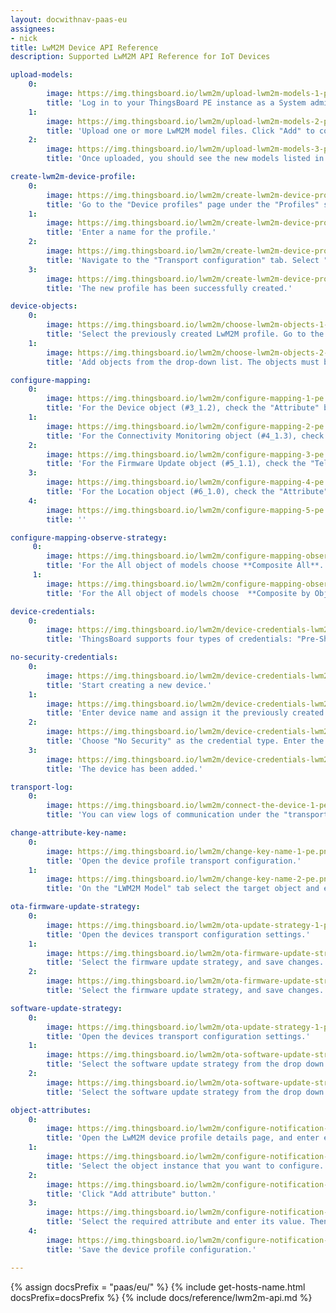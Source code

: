 ```yaml
---
layout: docwithnav-paas-eu
assignees:
- nick
title: LwM2M Device API Reference
description: Supported LwM2M API Reference for IoT Devices

upload-models:
    0:
        image: https://img.thingsboard.io/lwm2m/upload-lwm2m-models-1-pe.png
        title: 'Log in to your ThingsBoard PE instance as a System administrator. Navigate to the "Resources library" page under the "Resources" section. Click the "+" (Add resource) button in the top-right corner of the window.'
    1:
        image: https://img.thingsboard.io/lwm2m/upload-lwm2m-models-2-pe.png
        title: 'Upload one or more LwM2M model files. Click "Add" to complete the upload.'
    2:
        image: https://img.thingsboard.io/lwm2m/upload-lwm2m-models-3-pe.png
        title: 'Once uploaded, you should see the new models listed in the Resources library.'

create-lwm2m-device-profile:
    0:
        image: https://img.thingsboard.io/lwm2m/create-lwm2m-device-profile-1-pe.png
        title: 'Go to the "Device profiles" page under the "Profiles" section. Click the "+" (Add device profile) button in the top-right corner of the window, and in the pop-up menu, select "Create new device profile".'
    1:
        image: https://img.thingsboard.io/lwm2m/create-lwm2m-device-profile-2-pe.png
        title: 'Enter a name for the profile.'
    2:
        image: https://img.thingsboard.io/lwm2m/create-lwm2m-device-profile-3-pe.png
        title: 'Navigate to the "Transport configuration" tab. Select "LWM2M" as the transport type from the dropdown menu. Then, click "Add" to create the device profile.'
    3:
        image: https://img.thingsboard.io/lwm2m/create-lwm2m-device-profile-4-pe.png
        title: 'The new profile has been successfully created.'

device-objects:
    0:
        image: https://img.thingsboard.io/lwm2m/choose-lwm2m-objects-1-pe.png
        title: 'Select the previously created LwM2M profile. Go to the "Transport configuration" tab. Click the "Edit" button.'
    1:
        image: https://img.thingsboard.io/lwm2m/choose-lwm2m-objects-2-pe.png
        title: 'Add objects from the drop-down list. The objects must be preloaded into the Resource library beforehand.'

configure-mapping:
    0:
        image: https://img.thingsboard.io/lwm2m/configure-mapping-1-pe.png
        title: 'For the Device object (#3_1.2), check the "Attribute" box for resource #0 (Manufacturer), resource #1 (Model Number) and resource #2 (Serial Number) so that the server can track these values, receive updates, and store them as attributes in ThingsBoard.'
    1:
        image: https://img.thingsboard.io/lwm2m/configure-mapping-2-pe.png
        title: 'For the Connectivity Monitoring object (#4_1.3), check the "Telemetry" and/or "Observe" boxes for resource #2 (Radio Signal Strength) and resource #3 (Link Quality) so that the server can track these values, receive updates, and store them as telemetry in ThingsBoard.'
    2:
        image: https://img.thingsboard.io/lwm2m/configure-mapping-3-pe.png
        title: 'For the Firmware Update object (#5_1.1), check the "Telemetry" and/or "Observe" boxes for resource #3 (State) and resource #5 (Update Result) so that the server can track these values, receive updates, and store them as telemetry in ThingsBoard.'
    3:
        image: https://img.thingsboard.io/lwm2m/configure-mapping-4-pe.png
        title: 'For the Location object (#6_1.0), check the "Attribute" box for resource #0 (Latitude) and resource #1 (Longitude) so that the server can track these values, receive updates, and store them as attributes in ThingsBoard. Then, save changes.'
    4:
        image: https://img.thingsboard.io/lwm2m/configure-mapping-5-pe.png
        title: ''

configure-mapping-observe-strategy:
     0:
        image: https://img.thingsboard.io/lwm2m/configure-mapping-observe-strategy-1-pe.png
        title: 'For the All object of models choose **Composite All**. All resources from all objects are observed via a single Composite Observe request.'
     1:
        image: https://img.thingsboard.io/lwm2m/configure-mapping-observe-strategy-2-pe.png
        title: 'For the All object of models choose  **Composite by Object**. Resources are grouped per object type and each group is observed separately.'

device-credentials:
    0:
        image: https://img.thingsboard.io/lwm2m/device-credentials-lwm2m-1-pe.png
        title: 'ThingsBoard supports four types of credentials: "Pre-Shared Key (PSK)", "Raw Public Key (RPK)", "X.509 Certificate" and "No Security".'

no-security-credentials:
    0:
        image: https://img.thingsboard.io/lwm2m/device-credentials-lwm2m-2-pe.png
        title: 'Start creating a new device.'
    1:
        image: https://img.thingsboard.io/lwm2m/device-credentials-lwm2m-3-pe.png
        title: 'Enter device name and assign it the previously created LwM2M device profile. Then, go to the "Credentials" tab.'
    2:
        image: https://img.thingsboard.io/lwm2m/device-credentials-lwm2m-4-pe.png
        title: 'Choose "No Security" as the credential type. Enter the Endpoint Client Name — this will be used to identify the device on the network. Click "Add".'
    3:
        image: https://img.thingsboard.io/lwm2m/device-credentials-lwm2m-5-pe.png
        title: 'The device has been added.'

transport-log:
    0:
        image: https://img.thingsboard.io/lwm2m/connect-the-device-1-pe.png
        title: 'You can view logs of communication under the "transportLog" event of the "Latest telemetry" tab.'

change-attribute-key-name:
    0:
        image: https://img.thingsboard.io/lwm2m/change-key-name-1-pe.png
        title: 'Open the device profile transport configuration.'
    1:
        image: https://img.thingsboard.io/lwm2m/change-key-name-2-pe.png
        title: 'On the "LWM2M Model" tab select the target object and expand the "Attributes" list. Tick the "Attribute" checkbox on the desired attribute and input the custom name for the key. Then, save changes.'

ota-firmware-update-strategy:
    0:
        image: https://img.thingsboard.io/lwm2m/ota-update-strategy-1-pe.png
        title: 'Open the devices transport configuration settings.'
    1:
        image: https://img.thingsboard.io/lwm2m/ota-firmware-update-strategy-2-pe.png
        title: 'Select the firmware update strategy, and save changes. Without Object 19.'
    2:
        image: https://img.thingsboard.io/lwm2m/ota-firmware-update-strategy-3-pe.png
        title: 'Select the firmware update strategy, and save changes. With Object 19.'

software-update-strategy:
    0:
        image: https://img.thingsboard.io/lwm2m/ota-update-strategy-1-pe.png
        title: 'Open the devices transport configuration settings.'
    1:
        image: https://img.thingsboard.io/lwm2m/ota-software-update-strategy-2-pe.png
        title: 'Select the software update strategy from the drop down menu, and save changes. Without Object 19.'
    2:
        image: https://img.thingsboard.io/lwm2m/ota-software-update-strategy-3-pe.png
        title: 'Select the software update strategy from the drop down menu, and save changes. With Object 19.'

object-attributes:
    0:
        image: https://img.thingsboard.io/lwm2m/configure-notification-attributes-1-pe.png
        title: 'Open the LwM2M device profile details page, and enter edit mode.'
    1:
        image: https://img.thingsboard.io/lwm2m/configure-notification-attributes-2-pe.png
        title: 'Select the object instance that you want to configure. Tick in the "Attribute" and "Observe" checkbox, and click "+" icon button to add the attribute.'
    2:
        image: https://img.thingsboard.io/lwm2m/configure-notification-attributes-3-pe.png
        title: 'Click "Add attribute" button.'
    3:
        image: https://img.thingsboard.io/lwm2m/configure-notification-attributes-4-pe.png
        title: 'Select the required attribute and enter its value. Then, click "Save".'
    4:
        image: https://img.thingsboard.io/lwm2m/configure-notification-attributes-5-pe.png
        title: 'Save the device profile configuration.'

---
```


{% assign docsPrefix = "paas/eu/" %}
{% include get-hosts-name.html docsPrefix=docsPrefix %}
{% include docs/reference/lwm2m-api.md %}